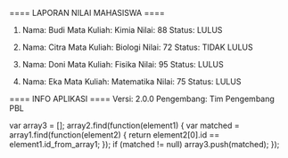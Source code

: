 ==== LAPORAN NILAI MAHASISWA ====

1. Nama: Budi
   Mata Kuliah: Kimia
   Nilai: 88
   Status: LULUS

2. Nama: Citra
   Mata Kuliah: Biologi
   Nilai: 72
   Status: TIDAK LULUS

3. Nama: Doni
   Mata Kuliah: Fisika
   Nilai: 95
   Status: LULUS

4. Nama: Eka
   Mata Kuliah: Matematika
   Nilai: 75
   Status: LULUS

==== INFO APLIKASI ====
Versi: 2.0.0
Pengembang: Tim Pengembang PBL

var array3 = [];
array2.find(function(element1) {
  var matched = array1.find(function(element2) {
    return element2[0].id == element1.id_from_array1;
  });
  if (matched != null) array3.push(matched);
});